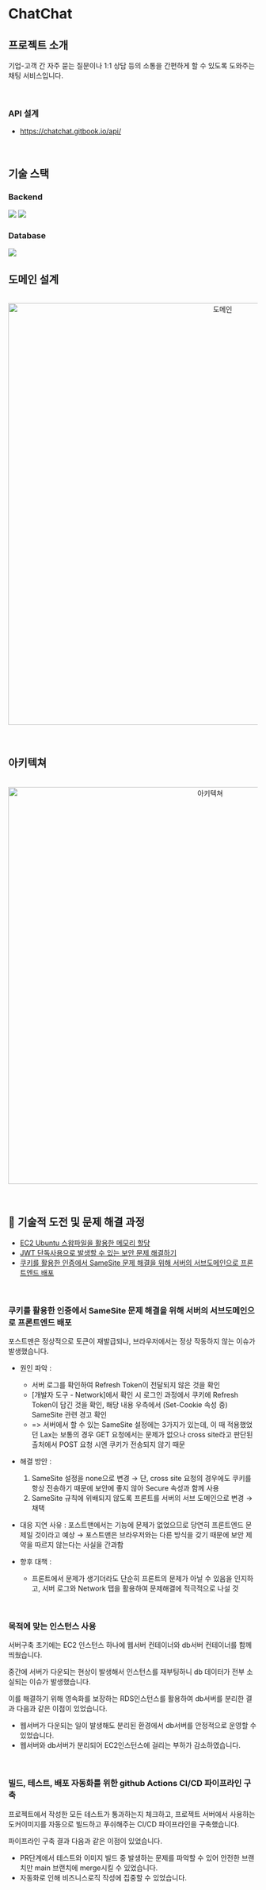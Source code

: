 # ChatChat

## 프로젝트 소개
기업-고객 간 자주 묻는 질문이나 1:1 상담 등의 소통을 간편하게 할 수 있도록 도와주는 채팅 서비스입니다.

<br>

### API 설계 
- https://chatchat.gitbook.io/api/

<br>

## 기술 스택
### Backend
<img src="https://img.shields.io/badge/java-007396?style=for-the-badge&logo=java&logoColor=white"></a>
<img src="https://img.shields.io/badge/spring-6DB33F?style=for-the-badge&logo=spring&logoColor=white">

### Database
<img src="https://img.shields.io/badge/PostgreSQL-4169E1?style=for-the-badge&logo=postgreSQL&logoColor=white"/>

<br>

## 도메인 설계
<p align="center">
  <br>
  <img width="850" alt="도메인" 
    src="https://github.com/junhyeong00/chatchat-backend/assets/107493122/ef85a36a-0336-4d10-8048-bb7d999b69ec">
  <br>
</p>

<br>

## 아키텍쳐
<p align="center">
  <br>
  <img width="800" alt="아키텍쳐" 
    src="https://github.com/junhyeong00/Trend-up-backend/assets/107493122/d144515f-bf48-46d1-b358-bef773c84734">
  <br>
</p>

<br>

## 👊 기술적 도전 및 문제 해결 과정
- [EC2 Ubuntu 스왑파일을 활용한 메모리 할당](https://velog.io/@jhbae0420/AWS-EC2-Ubuntu-스왑파일을-활용한-메모리-할당)
- [JWT 단독사용으로 발생할 수 있는 보안 문제 해결하기](https://velog.io/@jhbae0420/JWT-단독사용으로-발생할-수-있는-보안-문제-해결하기Refresh-Token)
- [쿠키를 활용한 인증에서 SameSite 문제 해결을 위해 서버의 서브도메인으로 프론트엔드 배포](https://velog.io/@jhbae0420/쿠키를-활용한-인증에서-SameSite-문제-해결하기)
  
<br>

### 쿠키를 활용한 인증에서 SameSite 문제 해결을 위해 서버의 서브도메인으로 프론트엔드 배포
포스트맨은 정상적으로 토큰이 재발급되나, 브라우저에서는 정상 작동하지 않는 이슈가 발생했습니다.

- 원인 파악 :
  - 서버 로그를 확인하여 Refresh Token이 전달되지 않은 것을 확인
  - [개발자 도구 - Network]에서 확인 시 로그인 과정에서 쿠키에 Refresh Token이 담긴 것을 확인, 해당 내용 우측에서 (Set-Cookie 속성 중) SameSite 관련 경고 확인
  - => 서버에서 할 수 있는 SameSite 설정에는 3가지가 있는데, 이 때 적용했었던 Lax는 보통의 경우 GET 요청에서는 문제가 없으나 cross site라고 판단된 출처에서 POST 요청 시엔 쿠키가 전송되지 않기 때문
- 해결 방안 :
  1. SameSite 설정을 none으로 변경 → 단, cross site 요청의 경우에도 쿠키를 항상 전송하기 때문에 보안에 좋지 않아 Secure 속성과 함께 사용
  2. SameSite 규칙에 위배되지 않도록 프론트를 서버의 서브 도메인으로 변경 → 채택

- 대응 지연 사유 : 포스트맨에서는 기능에 문제가 없었으므로 당연히 프론트엔드 문제일 것이라고 예상
   → 포스트맨은 브라우저와는 다른 방식을 갖기 때문에 보안 제약을 따르지 않는다는 사실을 간과함
    
- 향후 대책 :
    - 프론트에서 문제가 생기더라도 단순히 프론트의 문제가 아닐 수 있음을 인지하고, 서버 로그와 Network 탭을 활용하여 문제해결에 적극적으로 나설 것

<br>

### 목적에 맞는 인스턴스 사용
서버구축 초기에는 EC2 인스턴스 하나에 웹서버 컨테이너와 db서버 컨테이너를 함께 띄웠습니다.

중간에 서버가 다운되는 현상이 발생해서 인스턴스를 재부팅하니 db 데이터가 전부 소실되는 이슈가 발생했습니다.

이를 해결하기 위해 영속화를 보장하는 RDS인스턴스를 활용하여 db서버를 분리한 결과 다음과 같은 이점이 있었습니다.

- 웹서버가 다운되는 일이 발생해도 분리된 환경에서 db서버를 안정적으로 운영할 수 있었습니다.
- 웹서버와 db서버가 분리되어 EC2인스턴스에 걸리는 부하가 감소하였습니다.

<br>

### 빌드, 테스트, 배포 자동화를 위한 github Actions CI/CD 파이프라인 구축
프로젝트에서 작성한 모든 테스트가 통과하는지 체크하고, 프로젝트 서버에서 사용하는 도커이미지를 자동으로 빌드하고 푸쉬해주는 CI/CD 파이프라인을 구축했습니다.

파이프라인 구축 결과 다음과 같은 이점이 있었습니다.

- PR단계에서 테스트와 이미지 빌드 중 발생하는 문제를 파악할 수 있어 안전한 브랜치만 main 브랜치에 merge시킬 수 있었습니다.
- 자동화로 인해 비즈니스로직 작성에 집중할 수 있었습니다.

